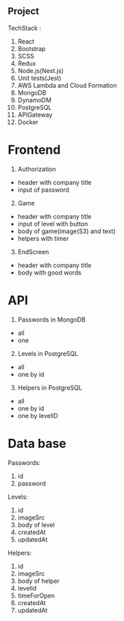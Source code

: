 ## Project

TechStack : 
1) React
2) Bootstrap
3) SCSS
4) Redux
5) Node.js(Nest.js)
6) Unit tests(Jest)
7) AWS Lambda and Cloud Formation
8) MongoDB
9) DynamoDM
10) PostgreSQL
11) APIGateway
12) Docker


# Frontend

1) Authorization
  - header with company title
  - input of password
2) Game 
  - header with company title
  - input of level with button 
  - body of game(image(S3) and text)
  - helpers with timer
3) EndScreen 
  - header with company title
  - body with good words

# API 
1) Passwords in MongoDB
 - all 
 - one 
2) Levels in PostgreSQL
 - all 
 - one by id
3) Helpers in PostgreSQL
 - all 
 - one by id
 - one by levelID

# Data base 
Passwords:
1) id
2) password

Levels: 
1) id
2) imageSrc
3) body of level
4) createdAt
5) updatedAt


Helpers: 
1) id
2) imageSrc
3) body of helper
4) levelId
5) timeForOpen
6) createdAt
7) updatedAt
